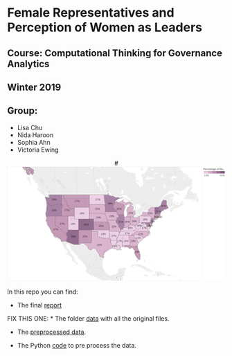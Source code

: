 # Female Representatives and Perception of Women as Leaders
## Course: Computational Thinking for Governance Analytics
## Winter 2019

## Group:
* Lisa Chu
* Nida Haroon 
* Sophia Ahn
* Victoria Ewing


<center>
#<img src="https://github.com/lmchu1/WomenLeaders599/blob/master/Map.png" width="700">
</center>

In this repo you can find:

* The final [report](https://github.com/lmchu1/WomenLeaders599/blob/master/599_Final_report_code.nb.html)

FIX THIS ONE: * The folder [data](https://github.com/EvansDataScience/basicFinal_CompThink/tree/master/data) with all the original files.

* The [preprocessed data](https://github.com/lmchu1/WomenLeaders599/blob/master/preprocessed_data.csv).

* The Python [code](https://nbviewer.jupyter.org/github/lmchu1/WomenLeaders599/blob/master/Preprocessing.ipynb) to pre process the data.
